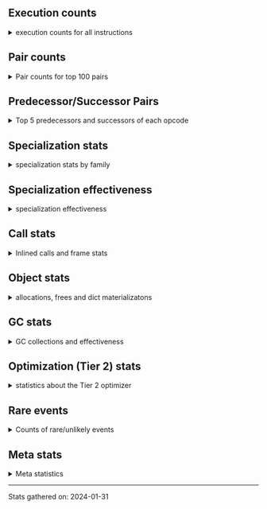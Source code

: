 ## Execution counts

<details>
<summary> execution counts for all instructions </summary>

|Name | Base Count | Head Count | Change | 
|---|---:|---:|---:|
| UNARY_INVERT | 14,778,526 | 2,725,732 | -81.6% |
| BINARY_SUBSCR_GETITEM | 189,351,983 | 60,749,142 | -67.9% |
| STORE_SLICE | 35,829,374 | 12,570,858 | -64.9% |
| BINARY_OP_INPLACE_ADD_UNICODE | 7,825,440 | 3,111,260 | -60.2% |
| EXTENDED_ARG | 291,204,734 | 128,939,656 | -55.7% |
| GET_YIELD_FROM_ITER | 36,719,656 | 20,025,120 | -45.5% |
| BINARY_OP_ADD_INT | 862,114,752 | 482,091,233 | -44.1% |
| BUILD_CONST_KEY_MAP | 13,091,014 | 7,384,879 | -43.6% |
| JUMP_BACKWARD_NO_INTERRUPT | 554,398,636 | 317,473,677 | -42.7% |
| CALL_BUILTIN_FAST | 926,729,161 | 569,079,192 | -38.6% |
| STORE_SUBSCR_DICT | 265,199,318 | 164,020,677 | -38.2% |
| STORE_FAST_STORE_FAST | 1,733,032,064 | 1,079,790,235 | -37.7% |
| SEND_GEN | 702,498,468 | 449,055,309 | -36.1% |
| BUILD_LIST | 321,843,259 | 211,762,664 | -34.2% |
| SWAP | 585,935,152 | 392,735,090 | -33.0% |
| UNPACK_SEQUENCE_TUPLE | 445,753,388 | 302,984,803 | -32.0% |
| BINARY_OP_SUBTRACT_FLOAT | 108,323,901 | 73,823,579 | -31.8% |
| BINARY_OP_SUBTRACT_INT | 398,697,547 | 275,820,665 | -30.8% |
| COPY | 679,647,461 | 470,442,995 | -30.8% |
| TO_BOOL_INT | 185,763,704 | 129,166,305 | -30.5% |
| STORE_SUBSCR_LIST_INT | 126,452,534 | 87,990,133 | -30.4% |
| BINARY_SUBSCR_LIST_INT | 575,404,155 | 402,023,479 | -30.1% |
| STORE_SUBSCR | 176,854,790 | 125,732,820 | -28.9% |
| LOAD_ATTR_PROPERTY | 82,406,068 | 58,868,291 | -28.6% |
| TO_BOOL | 338,217,963 | 242,422,541 | -28.3% |
| IS_OP | 695,862,714 | 507,704,721 | -27.0% |
| JUMP_BACKWARD | 130,813,743 | 95,866,664 | -26.7% |
| LOAD_GLOBAL_BUILTIN | 4,317,175,160 | 3,185,569,983 | -26.2% |
| BUILD_SLICE | 96,292,390 | 71,661,713 | -25.6% |
| POP_JUMP_IF_FALSE | 7,062,672,339 | 5,310,645,381 | -24.8% |
| BINARY_SUBSCR | 507,799,302 | 381,929,576 | -24.8% |
| TO_BOOL_LIST | 157,200,810 | 118,971,241 | -24.3% |
| BINARY_OP_ADD_UNICODE | 91,376,301 | 69,339,420 | -24.1% |
| COMPARE_OP_INT | 1,442,552,399 | 1,101,241,339 | -23.7% |
| CONTAINS_OP | 1,011,590,890 | 774,573,397 | -23.4% |
| FOR_ITER_GEN | 217,205,794 | 166,346,569 | -23.4% |
| LOAD_NAME | 13,239,160 | 10,257,160 | -22.5% |
| BINARY_SUBSCR_STR_INT | 473,401,322 | 367,918,339 | -22.3% |
| BINARY_OP_ADD_FLOAT | 141,050,785 | 110,322,387 | -21.8% |
| YIELD_VALUE | 1,300,280,293 | 1,018,910,907 | -21.6% |
| LOAD_CONST | 7,108,792,341 | 5,639,981,153 | -20.7% |
| BINARY_SLICE | 282,783,546 | 225,022,244 | -20.4% |
| LOAD_ATTR | 1,328,257,158 | 1,061,918,863 | -20.1% |
| TO_BOOL_NONE | 617,945,283 | 494,890,731 | -19.9% |
| BINARY_OP_MULTIPLY_FLOAT | 267,954,890 | 214,597,153 | -19.9% |
| UNPACK_EX | 755,420 | 609,740 | -19.3% |
| TO_BOOL_BOOL | 3,737,133,734 | 3,053,835,899 | -18.3% |
| CALL_LEN | 364,048,684 | 298,247,666 | -18.1% |
| BINARY_OP | 638,233,892 | 528,386,602 | -17.2% |
| UNARY_NOT | 59,188,917 | 49,421,804 | -16.5% |
| SET_FUNCTION_ATTRIBUTE | 90,249,801 | 75,407,048 | -16.4% |
| STORE_FAST | 7,629,710,769 | 6,379,895,170 | -16.4% |
| POP_JUMP_IF_TRUE | 1,719,313,114 | 1,438,977,270 | -16.3% |
| MAKE_FUNCTION | 99,664,651 | 83,934,509 | -15.8% |
| GET_ITER | 698,878,883 | 589,342,078 | -15.7% |
| COPY_FREE_VARS | 337,779,150 | 286,067,725 | -15.3% |
| CALL_ISINSTANCE | 896,512,938 | 764,942,432 | -14.7% |
| LOAD_FAST | 27,384,342,282 | 23,399,966,243 | -14.5% |
| JUMP_FORWARD | 527,839,304 | 451,104,476 | -14.5% |
| BUILD_TUPLE | 816,626,399 | 700,605,116 | -14.2% |
| LOAD_FAST_LOAD_FAST | 6,178,753,294 | 5,307,241,516 | -14.1% |
| CALL_BUILTIN_O | 870,680,354 | 750,733,198 | -13.8% |
| MAP_ADD | 35,884,448 | 31,291,800 | -12.8% |
| CALL_BUILTIN_CLASS | 152,634,576 | 134,768,669 | -11.7% |
| LOAD_ATTR_INSTANCE_VALUE | 4,452,816,047 | 3,949,440,930 | -11.3% |
| CALL_METHOD_DESCRIPTOR_NOARGS | 277,896,834 | 246,579,936 | -11.3% |
| LOAD_ATTR_NONDESCRIPTOR_WITH_VALUES | 147,640,599 | 131,680,392 | -10.8% |
| STORE_ATTR_INSTANCE_VALUE | 1,068,057,220 | 953,385,037 | -10.7% |
| LOAD_ATTR_NONDESCRIPTOR_NO_DICT | 81,840,748 | 73,117,273 | -10.7% |
| CALL_STR_1 | 33,731,639 | 30,201,243 | -10.5% |
| CALL_BOUND_METHOD_EXACT_ARGS | 188,260,538 | 168,709,020 | -10.4% |
| BINARY_SUBSCR_TUPLE_INT | 215,566,263 | 194,073,407 | -10.0% |
| POP_JUMP_IF_NONE | 428,376,031 | 389,002,181 | -9.2% |
| FOR_ITER | 121,715,275 | 110,570,355 | -9.2% |
| LOAD_GLOBAL_MODULE | 3,380,911,100 | 3,086,853,840 | -8.7% |
| TO_BOOL_ALWAYS_TRUE | 235,247,784 | 215,361,579 | -8.5% |
| TO_BOOL_STR | 73,106,345 | 66,974,837 | -8.4% |
| PUSH_NULL | 1,233,243,203 | 1,131,607,202 | -8.2% |
| RESUME_CHECK | 6,644,273,223 | 6,123,706,526 | -7.8% |
| CALL_PY_EXACT_ARGS | 2,967,054,677 | 2,735,797,410 | -7.8% |
| LOAD_FAST_CHECK | 11,267,138 | 10,390,573 | -7.8% |
| LOAD_ATTR_METHOD_WITH_VALUES | 2,000,150,809 | 1,851,169,961 | -7.4% |
| COMPARE_OP | 137,122,185 | 127,137,438 | -7.3% |
| BUILD_MAP | 114,856,869 | 106,535,158 | -7.2% |
| POP_TOP | 3,317,930,026 | 3,090,643,059 | -6.9% |
| COMPARE_OP_STR | 320,809,646 | 299,806,448 | -6.5% |
| INTERPRETER_EXIT | 1,979,896,933 | 2,107,509,859 | 6.4% |
| STORE_ATTR_WITH_HINT | 64,557,515 | 60,421,275 | -6.4% |
| LOAD_FAST_AND_CLEAR | 64,934,812 | 60,955,096 | -6.1% |
| BINARY_SUBSCR_DICT | 616,651,512 | 581,437,664 | -5.7% |
| LOAD_ATTR_METHOD_NO_DICT | 1,428,615,057 | 1,347,726,597 | -5.7% |
| FORMAT_SIMPLE | 102,158,612 | 96,391,704 | -5.6% |
| UNARY_NEGATIVE | 156,547,211 | 148,219,970 | -5.3% |
| CALL_TUPLE_1 | 25,013,210 | 23,692,694 | -5.3% |
| END_SEND | 314,305,674 | 297,787,456 | -5.3% |
| CALL_METHOD_DESCRIPTOR_FAST | 392,554,850 | 373,662,097 | -4.8% |
| RETURN_GENERATOR | 393,846,551 | 376,136,412 | -4.5% |
| STORE_ATTR | 67,251,396 | 64,280,926 | -4.4% |
| LOAD_SUPER_ATTR_METHOD | 120,797,953 | 115,477,430 | -4.4% |
| UNPACK_SEQUENCE_TWO_TUPLE | 346,476,991 | 331,226,350 | -4.4% |
| BUILD_STRING | 51,566,884 | 49,366,369 | -4.3% |
| POP_JUMP_IF_NOT_NONE | 624,775,248 | 600,087,376 | -4.0% |
| CALL_METHOD_DESCRIPTOR_FAST_WITH_KEYWORDS | 23,227,452 | 22,326,058 | -3.9% |
| RETURN_VALUE | 3,902,136,254 | 3,756,046,498 | -3.7% |
| ENTER_EXECUTOR | 2,408,281,566 | 2,333,118,359 | -3.1% |
| SET_ADD | 906,725 | 881,409 | -2.8% |
| NOP | 936,286,363 | 910,851,053 | -2.7% |
| LOAD_ATTR_MODULE | 495,616,099 | 482,486,885 | -2.6% |
| FOR_ITER_RANGE | 87,077,875 | 84,773,879 | -2.6% |
| LOAD_ATTR_SLOT | 1,645,268,046 | 1,604,815,604 | -2.5% |
| RETURN_CONST | 1,915,804,013 | 1,868,989,317 | -2.4% |
| UNPACK_SEQUENCE | 310,161 | 302,809 | -2.4% |
| DICT_UPDATE | 66,594 | 65,118 | -2.2% |
| MAKE_CELL | 104,192,858 | 101,890,422 | -2.2% |
| LIST_APPEND | 61,141,737 | 59,871,825 | -2.1% |
| LOAD_ATTR_WITH_HINT | 399,758,584 | 391,508,920 | -2.1% |
| FOR_ITER_LIST | 635,424,836 | 622,881,973 | -2.0% |
| LOAD_DEREF | 715,693,591 | 703,531,418 | -1.7% |
| BUILD_SET | 1,662,705 | 1,635,176 | -1.7% |
| CALL_PY_WITH_DEFAULTS | 217,897,600 | 214,307,957 | -1.6% |
| DICT_MERGE | 36,147,026 | 35,567,629 | -1.6% |
| LOAD_ATTR_CLASS | 99,178,559 | 97,693,809 | -1.5% |
| LIST_EXTEND | 37,868,661 | 37,333,455 | -1.4% |
| CALL_TYPE_1 | 310,754,225 | 307,125,597 | -1.2% |
| BINARY_OP_MULTIPLY_INT | 175,051,465 | 173,090,175 | -1.1% |
| COMPARE_OP_FLOAT | 181,244,220 | 179,316,057 | -1.1% |
| CALL_METHOD_DESCRIPTOR_O | 396,628,302 | 392,854,749 | -1.0% |
| CALL_BUILTIN_FAST_WITH_KEYWORDS | 106,352,213 | 105,442,788 | -0.9% |
| END_FOR | 76,080,241 | 75,460,671 | -0.8% |
| DELETE_SUBSCR | 174,120,788 | 172,813,109 | -0.8% |
| CALL_KW | 243,701,183 | 242,214,868 | -0.6% |
| CALL | 1,106,654,020 | 1,099,936,417 | -0.6% |
| CALL_LIST_APPEND | 325,403,916 | 323,458,419 | -0.6% |
| CONVERT_VALUE | 90,755,526 | 90,260,574 | -0.5% |
| STORE_FAST_LOAD_FAST | 33,513,597 | 33,339,244 | -0.5% |
| UNPACK_SEQUENCE_LIST | 140,831,674 | 140,250,987 | -0.4% |
| CLEANUP_THROW | 1,514 | 1,520 | 0.4% |
| FOR_ITER_TUPLE | 328,425,786 | 327,378,268 | -0.3% |
| EXIT_INIT_CHECK | 88,961,814 | 88,696,921 | -0.3% |
| CALL_ALLOC_AND_ENTER_INIT | 91,244,774 | 90,979,881 | -0.3% |
| STORE_ATTR_SLOT | 1,416,916,621 | 1,413,343,285 | -0.3% |
| CHECK_EXC_MATCH | 20,943,869 | 20,904,565 | -0.2% |
| POP_EXCEPT | 21,567,267 | 21,527,816 | -0.2% |
| PUSH_EXC_INFO | 21,567,415 | 21,527,966 | -0.2% |
| BEFORE_WITH | 8,968,038 | 8,952,975 | -0.2% |
| DELETE_FAST | 2,079,018 | 2,076,149 | -0.1% |
| CALL_FUNCTION_EX | 186,778,411 | 186,586,069 | -0.1% |
| SET_UPDATE | 88,520 | 88,440 | -0.1% |
| CALL_INTRINSIC_1 | 162,327,939 | 162,266,009 | -0.0% |
| STORE_DEREF | 91,067,003 | 91,033,146 | -0.0% |
| RESUME | 271,491 | 271,542 | 0.0% |
| LOAD_ATTR_METHOD_LAZY_DICT | 59,272,216 | 59,266,584 | -0.0% |
| IMPORT_NAME | 9,413,525 | 9,412,768 | -0.0% |
| LOAD_SUPER_ATTR | 18,344 | 18,345 | 0.0% |
| IMPORT_FROM | 10,431,907 | 10,432,427 | 0.0% |
| RAISE_VARARGS | 3,815,617 | 3,815,458 | -0.0% |
| WITH_EXCEPT_START | 184,305 | 184,300 | -0.0% |
| GET_AWAITABLE | 152,104,592 | 152,101,256 | -0.0% |
| DELETE_ATTR | 5,736,129 | 5,736,017 | -0.0% |
| LOAD_SUPER_ATTR_ATTR | 3,710,538 | 3,710,470 | -0.0% |
| LOAD_GLOBAL | 10,840,922 | 10,841,022 | 0.0% |
| SEND | 165,327,924 | 165,326,758 | -0.0% |
| RERAISE | 2,614,506 | 2,614,500 | -0.0% |
| INSTRUMENTED_POP_JUMP_IF_FALSE | 19,465,840 | 19,465,840 | 0.0% |
| INSTRUMENTED_RESUME | 19,443,620 | 19,443,620 | 0.0% |
| INSTRUMENTED_RETURN_VALUE | 19,434,720 | 19,434,720 | 0.0% |
| GET_ANEXT | 8,000,960 | 8,000,960 | 0.0% |
| END_ASYNC_FOR | 8,000,000 | 8,000,000 | 0.0% |
| GET_AITER | 8,000,000 | 8,000,000 | 0.0% |
| STORE_GLOBAL | 6,941,880 | 6,941,880 | 0.0% |
| BEFORE_ASYNC_WITH | 3,005,920 | 3,005,920 | 0.0% |
| STORE_NAME | 401,200 | 401,200 | 0.0% |
| LOAD_BUILD_CLASS | 20,080 | 20,080 | 0.0% |
| INSTRUMENTED_POP_JUMP_IF_TRUE | 13,440 | 13,440 | 0.0% |
| INSTRUMENTED_FOR_ITER | 11,280 | 11,280 | 0.0% |
| INSTRUMENTED_JUMP_BACKWARD | 10,000 | 10,000 | 0.0% |
| INSTRUMENTED_RETURN_CONST | 7,200 | 7,200 | 0.0% |
| LOAD_LOCALS | 3,860 | 3,860 | 0.0% |
| LOAD_FROM_DICT_OR_DEREF | 3,840 | 3,840 | 0.0% |
| DELETE_DEREF | 1,600 | 1,600 | 0.0% |
| DELETE_NAME | 900 | 900 | 0.0% |
| FORMAT_WITH_SPEC | 840 | 840 | 0.0% |
| INSTRUMENTED_POP_JUMP_IF_NONE | 720 | 720 | 0.0% |
| SETUP_ANNOTATIONS | 540 | 540 | 0.0% |
| INSTRUMENTED_JUMP_FORWARD | 400 | 400 | 0.0% |
| INSTRUMENTED_POP_JUMP_IF_NOT_NONE | 400 | 400 | 0.0% |
| CALL_INTRINSIC_2 | 80 | 80 | 0.0% |


</details>

## Pair counts

<details>
<summary> Pair counts for top 100 pairs </summary>

Not included in comparative output.


</details>

## Predecessor/Successor Pairs

<details>
<summary> Top 5 predecessors and successors of each opcode </summary>

Not included in comparative output.


</details>

## Specialization stats

<details>
<summary> specialization stats by family </summary>

### BINARY_OP

<details>
<summary> specialization stats for BINARY_OP family </summary>

|Kind | Base Count | Base Ratio | Head Count | Head Ratio | Change | 
|---|---:|---:|---:|---:|---:|
|          hit | 2,003,093,238 | 74.4% | 1,352,902,733 | 70.1% | -32.5% |
|     deferred | 685,059,137 | 25.5% | 575,234,988 | 29.8% | -16.0% |
|         miss | 49,301,843 | 1.8% | 49,293,139 | 2.6% | -0.0% |

| | Base Count | Base Ratio | Head Count | Head Ratio | Change | 
|---|---:|---:|---:|---:|---:|
| Failure | 1,497,813 | 60.5% | 1,466,109 | 60.0% | -2.1% |
| Success | 978,785 | 39.5% | 978,644 | 40.0% | -0.0% |

|Failure kind | Base Count | Base Ratio | Head Count | Head Ratio | Change | 
|---|---:|---:|---:|---:|---:|
| lshift | 17,706 | 1.2% | 5,586 | 0.4% | -68.5% |
| rshift | 13,472 | 0.9% | 8,673 | 0.6% | -35.6% |
| and int | 46,755 | 3.1% | 36,529 | 2.5% | -21.9% |
| or | 17,558 | 1.2% | 16,646 | 1.1% | -5.2% |
| xor | 8,342 | 0.6% | 8,084 | 0.6% | -3.1% |
| add other | 58,020 | 3.9% | 57,349 | 3.9% | -1.2% |
| add different types | 183,119 | 12.2% | 181,240 | 12.4% | -1.0% |
| multiply other | 4,120 | 0.3% | 4,080 | 0.3% | -1.0% |
| floor divide | 32,188 | 2.1% | 31,896 | 2.2% | -0.9% |
| remainder | 50,816 | 3.4% | 50,650 | 3.5% | -0.3% |
| power | 4,794 | 0.3% | 4,808 | 0.3% | 0.3% |
| subtract other | 12,660 | 0.8% | 12,640 | 0.9% | -0.2% |
| multiply different types | 243,905 | 16.3% | 243,574 | 16.6% | -0.1% |
| true divide different types | 9,871 | 0.7% | 9,864 | 0.7% | -0.1% |
| and other | 1,716 | 0.1% | 1,717 | 0.1% | 0.1% |
| true divide float | 5,122 | 0.3% | 5,124 | 0.3% | 0.0% |
| true divide other | 3,321 | 0.2% | 3,320 | 0.2% | -0.0% |
| subtract different types | 783,788 | 52.3% | 783,789 | 53.5% | 0.0% |
| and different types | 540 | 0.0% | 540 | 0.0% | 0.0% |


</details>

### BINARY_SLICE

<details>
<summary> specialization stats for BINARY_SLICE family </summary>


</details>

### BINARY_SUBSCR

<details>
<summary> specialization stats for BINARY_SUBSCR family </summary>

|Kind | Base Count | Base Ratio | Head Count | Head Ratio | Change | 
|---|---:|---:|---:|---:|---:|
|     deferred | 512,172,231 | 19.9% | 386,330,984 | 19.4% | -24.6% |
|          hit | 2,065,614,541 | 80.1% | 1,601,446,119 | 80.6% | -22.5% |
|         miss | 4,760,694 | 0.2% | 4,755,912 | 0.2% | -0.1% |

| | Base Count | Base Ratio | Head Count | Head Ratio | Change | 
|---|---:|---:|---:|---:|---:|
| Failure | 198,633 | 51.2% | 165,443 | 46.7% | -16.7% |
| Success | 189,132 | 48.8% | 189,061 | 53.3% | -0.0% |

|Failure kind | Base Count | Base Ratio | Head Count | Head Ratio | Change | 
|---|---:|---:|---:|---:|---:|
| list slice | 6,380 | 3.2% | 660 | 0.4% | -89.7% |
| array int | 36,680 | 18.5% | 16,820 | 10.2% | -54.1% |
| buffer slice | 960 | 0.5% | 880 | 0.5% | -8.3% |
| other | 56,755 | 28.6% | 52,477 | 31.7% | -7.5% |
| buffer int | 16,800 | 8.5% | 15,658 | 9.5% | -6.8% |
| out of range | 72,516 | 36.5% | 70,404 | 42.6% | -2.9% |
| tuple slice | 82 | 0.0% | 84 | 0.1% | 2.4% |
| sequence int | 4,280 | 2.2% | 4,280 | 2.6% | 0.0% |
| code complex parameters | 4,080 | 2.1% | 4,080 | 2.5% | 0.0% |
| string slice | 100 | 0.1% | 100 | 0.1% | 0.0% |


</details>

### CALL

<details>
<summary> specialization stats for CALL family </summary>

|Kind | Base Count | Base Ratio | Head Count | Head Ratio | Change | 
|---|---:|---:|---:|---:|---:|
|          hit | 8,535,486,782 | 86.6% | 7,510,376,778 | 85.2% | -12.0% |
|         miss | 213,498,564 | 2.2% | 205,769,178 | 2.3% | -3.6% |
|     deferred | 1,314,773,702 | 13.3% | 1,300,476,145 | 14.8% | -1.1% |
|        deopt | 22,840 | 0.0% | 22,840 | 0.0% | 0.0% |

| | Base Count | Base Ratio | Head Count | Head Ratio | Change | 
|---|---:|---:|---:|---:|---:|
| Success | 4,538,726 | 84.4% | 4,392,708 | 84.0% | -3.2% |
| Failure | 840,156 | 15.6% | 836,742 | 16.0% | -0.4% |

|Failure kind | Base Count | Base Ratio | Head Count | Head Ratio | Change | 
|---|---:|---:|---:|---:|---:|
| cmethod | 11,040 | 1.3% | 10,560 | 1.3% | -4.3% |
| str | 1,700 | 0.2% | 1,680 | 0.2% | -1.2% |
| class mutable | 50,620 | 6.0% | 50,170 | 6.0% | -0.9% |
| operator wrapper | 5,207 | 0.6% | 5,169 | 0.6% | -0.7% |
| class no vectorcall | 64,390 | 7.7% | 63,956 | 7.6% | -0.7% |
| cfunc noargs | 67,167 | 8.0% | 66,810 | 8.0% | -0.5% |
| other | 32,969 | 3.9% | 32,799 | 3.9% | -0.5% |
| code complex parameters | 154,167 | 18.3% | 153,450 | 18.3% | -0.5% |
| meth descr varargs keywords | 17,982 | 2.1% | 17,912 | 2.1% | -0.4% |
| meth descr varargs | 62,300 | 7.4% | 62,080 | 7.4% | -0.4% |
| method wrapper | 4,489 | 0.5% | 4,503 | 0.5% | 0.3% |
| cfunc varargs keywords | 27,910 | 3.3% | 27,833 | 3.3% | -0.3% |
| init not python | 17,060 | 2.0% | 17,020 | 2.0% | -0.2% |
| wrong number arguments | 9,520 | 1.1% | 9,500 | 1.1% | -0.2% |
| init not simple | 11,660 | 1.4% | 11,640 | 1.4% | -0.2% |
| meth descr method fastcall keywords | 178,606 | 21.3% | 178,355 | 21.3% | -0.1% |
| no dict | 100,560 | 12.0% | 100,500 | 12.0% | -0.1% |
| bound method | 11,799 | 1.4% | 11,795 | 1.4% | -0.0% |
| cfunc varargs | 11,010 | 1.3% | 11,010 | 1.3% | 0.0% |
| out of versions | 100 | 0.0% | 100 | 0.0% | 0.0% |


</details>

### COMPARE_OP

<details>
<summary> specialization stats for COMPARE_OP family </summary>

|Kind | Base Count | Base Ratio | Head Count | Head Ratio | Change | 
|---|---:|---:|---:|---:|---:|
|          hit | 1,942,729,818 | 93.3% | 1,578,521,993 | 92.4% | -18.7% |
|     deferred | 138,682,671 | 6.7% | 128,668,654 | 7.5% | -7.2% |
|         miss | 1,876,447 | 0.1% | 1,841,851 | 0.1% | -1.8% |

| | Base Count | Base Ratio | Head Count | Head Ratio | Change | 
|---|---:|---:|---:|---:|---:|
| Failure | 217,301 | 68.8% | 212,621 | 68.4% | -2.2% |
| Success | 98,660 | 31.2% | 98,014 | 31.6% | -0.7% |

|Failure kind | Base Count | Base Ratio | Head Count | Head Ratio | Change | 
|---|---:|---:|---:|---:|---:|
| bool | 4,933 | 2.3% | 3,305 | 1.6% | -33.0% |
| bytes | 3,320 | 1.5% | 3,040 | 1.4% | -8.4% |
| baseobject | 27,388 | 12.6% | 26,531 | 12.5% | -3.1% |
| long float | 1,629 | 0.7% | 1,584 | 0.7% | -2.8% |
| other | 24,236 | 11.2% | 23,723 | 11.2% | -2.1% |
| different types | 50,091 | 23.1% | 49,303 | 23.2% | -1.6% |
| tuple | 14,414 | 6.6% | 14,188 | 6.7% | -1.6% |
| set | 1,820 | 0.8% | 1,800 | 0.8% | -1.1% |
| big int | 60,151 | 27.7% | 59,864 | 28.2% | -0.5% |
| string | 10,560 | 4.9% | 10,540 | 5.0% | -0.2% |
| float long | 15,659 | 7.2% | 15,643 | 7.4% | -0.1% |
| list | 3,100 | 1.4% | 3,100 | 1.5% | 0.0% |


</details>

### FOR_ITER

<details>
<summary> specialization stats for FOR_ITER family </summary>

|Kind | Base Count | Base Ratio | Head Count | Head Ratio | Change | 
|---|---:|---:|---:|---:|---:|
|          hit | 1,130,170,224 | 81.3% | 1,063,397,722 | 81.1% | -5.9% |
|     deferred | 256,870,791 | 18.5% | 245,746,888 | 18.7% | -4.3% |
|         miss | 137,964,067 | 9.9% | 137,982,967 | 10.5% | 0.0% |

| | Base Count | Base Ratio | Head Count | Head Ratio | Change | 
|---|---:|---:|---:|---:|---:|
| Failure | 154,310 | 5.5% | 151,832 | 5.4% | -1.6% |
| Success | 2,654,241 | 94.5% | 2,654,602 | 94.6% | 0.0% |

|Failure kind | Base Count | Base Ratio | Head Count | Head Ratio | Change | 
|---|---:|---:|---:|---:|---:|
| set | 23,821 | 15.4% | 22,408 | 14.8% | -5.9% |
| other | 7,020 | 4.5% | 6,760 | 4.5% | -3.7% |
| enumerate | 15,145 | 9.8% | 14,608 | 9.6% | -3.5% |
| dict values | 5,640 | 3.7% | 5,540 | 3.6% | -1.8% |
| reversed list | 6,060 | 3.9% | 5,960 | 3.9% | -1.7% |
| dict keys | 7,060 | 4.6% | 6,960 | 4.6% | -1.4% |
| ascii string | 2,280 | 1.5% | 2,260 | 1.5% | -0.9% |
| itertools | 4,620 | 3.0% | 4,580 | 3.0% | -0.9% |
| bytes | 516 | 0.3% | 519 | 0.3% | 0.6% |
| dict items | 57,008 | 36.9% | 57,097 | 37.6% | 0.2% |
| zip | 13,100 | 8.5% | 13,100 | 8.6% | 0.0% |
| seq iter | 10,460 | 6.8% | 10,460 | 6.9% | 0.0% |
| map | 1,280 | 0.8% | 1,280 | 0.8% | 0.0% |
| callable | 280 | 0.2% | 280 | 0.2% | 0.0% |
| string | 20 | 0.0% | 20 | 0.0% | 0.0% |


</details>

### LOAD_ATTR

<details>
<summary> specialization stats for LOAD_ATTR family </summary>

|Kind | Base Count | Base Ratio | Head Count | Head Ratio | Change | 
|---|---:|---:|---:|---:|---:|
|     deferred | 2,011,217,556 | 16.5% | 1,663,035,180 | 15.0% | -17.3% |
|        deopt | 1,816,660 | 0.0% | 1,595,539 | 0.0% | -12.2% |
|         miss | 697,905,603 | 5.7% | 614,412,251 | 5.5% | -12.0% |
|          hit | 10,194,657,229 | 83.4% | 9,433,362,995 | 84.9% | -7.5% |

| | Base Count | Base Ratio | Head Count | Head Ratio | Change | 
|---|---:|---:|---:|---:|---:|
| Success | 13,884,462 | 92.9% | 12,309,625 | 92.6% | -11.3% |
| Failure | 1,060,743 | 7.1% | 986,309 | 7.4% | -7.0% |

|Failure kind | Base Count | Base Ratio | Head Count | Head Ratio | Change | 
|---|---:|---:|---:|---:|---:|
| class method obj | 22,300 | 2.1% | 17,500 | 1.8% | -21.5% |
| method | 138,374 | 13.0% | 112,058 | 11.4% | -19.0% |
| metaclass attribute | 225,329 | 21.2% | 198,236 | 20.1% | -12.0% |
| builtin class method | 2,960 | 0.3% | 2,840 | 0.3% | -4.1% |
| mutable class | 67,743 | 6.4% | 65,212 | 6.6% | -3.7% |
| not managed dict | 125,900 | 11.9% | 121,559 | 12.3% | -3.4% |
| class attr simple | 6,110 | 0.6% | 5,923 | 0.6% | -3.1% |
| overridden | 18,029 | 1.7% | 17,495 | 1.8% | -3.0% |
| has managed dict | 306,303 | 28.9% | 299,336 | 30.3% | -2.3% |
| non object slot | 3,500 | 0.3% | 3,421 | 0.3% | -2.3% |
| shadowed | 97,448 | 9.2% | 96,075 | 9.7% | -1.4% |
| module attr not found | 10,680 | 1.0% | 10,600 | 1.1% | -0.7% |
| non overriding descriptor | 10,967 | 1.0% | 10,954 | 1.1% | -0.1% |
| class attr descriptor | 17,760 | 1.7% | 17,760 | 1.8% | 0.0% |
| not in keys | 7,260 | 0.7% | 7,260 | 0.7% | 0.0% |
| property | 60 | 0.0% | 60 | 0.0% | 0.0% |
| out of versions | 20 | 0.0% | 20 | 0.0% | 0.0% |


</details>

### LOAD_GLOBAL

<details>
<summary> specialization stats for LOAD_GLOBAL family </summary>

|Kind | Base Count | Base Ratio | Head Count | Head Ratio | Change | 
|---|---:|---:|---:|---:|---:|
|          hit | 7,697,755,895 | 99.9% | 6,272,094,109 | 99.8% | -18.5% |
|         miss | 330,365 | 0.0% | 329,714 | 0.0% | -0.2% |
|     deferred | 10,625,926 | 0.1% | 10,625,347 | 0.2% | -0.0% |
|        deopt | 9,340 | 0.0% | 9,340 | 0.0% | 0.0% |

| | Base Count | Base Ratio | Head Count | Head Ratio | Change | 
|---|---:|---:|---:|---:|---:|
| Success | 545,361 | 100.0% | 545,389 | 100.0% | 0.0% |
| Failure | 0 | 0.0% | 0 | 0.0% |  |


</details>

### LOAD_SUPER_ATTR

<details>
<summary> specialization stats for LOAD_SUPER_ATTR family </summary>

|Kind | Base Count | Base Ratio | Head Count | Head Ratio | Change | 
|---|---:|---:|---:|---:|---:|
|          hit | 124,508,491 | 100.0% | 119,187,900 | 100.0% | -4.3% |
|     deferred | 9,244 | 0.0% | 9,245 | 0.0% | 0.0% |

| | Base Count | Base Ratio | Head Count | Head Ratio | Change | 
|---|---:|---:|---:|---:|---:|
| Success | 9,100 | 100.0% | 9,100 | 100.0% | 0.0% |
| Failure | 0 | 0.0% | 0 | 0.0% |  |


</details>

### POP_JUMP_IF_FALSE

<details>
<summary> specialization stats for POP_JUMP_IF_FALSE family </summary>


</details>

### POP_JUMP_IF_NONE

<details>
<summary> specialization stats for POP_JUMP_IF_NONE family </summary>


</details>

### POP_JUMP_IF_NOT_NONE

<details>
<summary> specialization stats for POP_JUMP_IF_NOT_NONE family </summary>


</details>

### POP_JUMP_IF_TRUE

<details>
<summary> specialization stats for POP_JUMP_IF_TRUE family </summary>


</details>

### SEND

<details>
<summary> specialization stats for SEND family </summary>

|Kind | Base Count | Base Ratio | Head Count | Head Ratio | Change | 
|---|---:|---:|---:|---:|---:|
|          hit | 702,467,568 | 80.9% | 449,024,409 | 73.1% | -36.1% |
|     deferred | 165,300,025 | 19.0% | 165,298,859 | 26.9% | -0.0% |
|         miss | 30,900 | 0.0% | 30,900 | 0.0% | 0.0% |

| | Base Count | Base Ratio | Head Count | Head Ratio | Change | 
|---|---:|---:|---:|---:|---:|
| Success | 6,211 | 10.6% | 6,210 | 10.6% | -0.0% |
| Failure | 52,588 | 89.4% | 52,589 | 89.4% | 0.0% |

|Failure kind | Base Count | Base Ratio | Head Count | Head Ratio | Change | 
|---|---:|---:|---:|---:|---:|
| other | 15,908 | 30.3% | 15,909 | 30.3% | 0.0% |
| async generator send | 33,180 | 63.1% | 33,180 | 63.1% | 0.0% |
| list | 3,260 | 6.2% | 3,260 | 6.2% | 0.0% |
| dict keys | 240 | 0.5% | 240 | 0.5% | 0.0% |


</details>

### STORE_ATTR

<details>
<summary> specialization stats for STORE_ATTR family </summary>

|Kind | Base Count | Base Ratio | Head Count | Head Ratio | Change | 
|---|---:|---:|---:|---:|---:|
|         miss | 192,583,558 | 7.4% | 182,804,051 | 7.3% | -5.1% |
|     deferred | 255,972,613 | 9.8% | 243,408,193 | 9.8% | -4.9% |
|          hit | 2,356,947,798 | 90.1% | 2,244,345,546 | 90.1% | -4.8% |

| | Base Count | Base Ratio | Head Count | Head Ratio | Change | 
|---|---:|---:|---:|---:|---:|
| Success | 3,766,257 | 97.5% | 3,581,776 | 97.4% | -4.9% |
| Failure | 96,084 | 2.5% | 95,008 | 2.6% | -1.1% |

|Failure kind | Base Count | Base Ratio | Head Count | Head Ratio | Change | 
|---|---:|---:|---:|---:|---:|
| property | 4,160 | 4.3% | 3,760 | 4.0% | -9.6% |
| method | 1,540 | 1.6% | 1,500 | 1.6% | -2.6% |
| overriding descriptor | 10,640 | 11.1% | 10,480 | 11.0% | -1.5% |
| no dict | 3,120 | 3.2% | 3,080 | 3.2% | -1.3% |
| class attr simple | 45,860 | 47.7% | 45,420 | 47.8% | -1.0% |
| not managed dict | 2,644 | 2.8% | 2,648 | 2.8% | 0.2% |
| not in dict | 15,520 | 16.2% | 15,520 | 16.3% | 0.0% |
| not in keys | 7,400 | 7.7% | 7,400 | 7.8% | 0.0% |
| overridden | 5,180 | 5.4% | 5,180 | 5.5% | 0.0% |
| mutable class | 20 | 0.0% | 20 | 0.0% | 0.0% |


</details>

### STORE_SLICE

<details>
<summary> specialization stats for STORE_SLICE family </summary>


</details>

### STORE_SUBSCR

<details>
<summary> specialization stats for STORE_SUBSCR family </summary>

|Kind | Base Count | Base Ratio | Head Count | Head Ratio | Change | 
|---|---:|---:|---:|---:|---:|
|          hit | 391,648,972 | 68.9% | 252,007,930 | 66.7% | -35.7% |
|     deferred | 176,749,857 | 31.1% | 125,641,490 | 33.3% | -28.9% |
|         miss | 2,880 | 0.0% | 2,880 | 0.0% | 0.0% |

| | Base Count | Base Ratio | Head Count | Head Ratio | Change | 
|---|---:|---:|---:|---:|---:|
| Failure | 91,649 | 85.0% | 78,048 | 82.8% | -14.8% |
| Success | 16,164 | 15.0% | 16,162 | 17.2% | -0.0% |

|Failure kind | Base Count | Base Ratio | Head Count | Head Ratio | Change | 
|---|---:|---:|---:|---:|---:|
| array int | 16,840 | 18.4% | 7,320 | 9.4% | -56.5% |
| bytearray int | 1,760 | 1.9% | 1,160 | 1.5% | -34.1% |
| out of range | 2,820 | 3.1% | 1,900 | 2.4% | -32.6% |
| py simple | 43,416 | 47.4% | 41,414 | 53.1% | -4.6% |
| dict subclass no override | 26,073 | 28.4% | 25,514 | 32.7% | -2.1% |
| other | 720 | 0.8% | 720 | 0.9% | 0.0% |
| list slice | 20 | 0.0% | 20 | 0.0% | 0.0% |


</details>

### TO_BOOL

<details>
<summary> specialization stats for TO_BOOL family </summary>

|Kind | Base Count | Base Ratio | Head Count | Head Ratio | Change | 
|---|---:|---:|---:|---:|---:|
|     deferred | 457,126,351 | 8.6% | 343,668,570 | 8.0% | -24.8% |
|          hit | 4,884,287,669 | 91.4% | 3,975,190,316 | 92.0% | -18.6% |
|         miss | 122,109,991 | 2.3% | 104,010,276 | 2.4% | -14.8% |

| | Base Count | Base Ratio | Head Count | Head Ratio | Change | 
|---|---:|---:|---:|---:|---:|
| Failure | 672,478 | 21.0% | 576,420 | 20.9% | -14.3% |
| Success | 2,529,125 | 79.0% | 2,187,827 | 79.1% | -13.5% |

|Failure kind | Base Count | Base Ratio | Head Count | Head Ratio | Change | 
|---|---:|---:|---:|---:|---:|
| mapping | 98,399 | 14.6% | 56,717 | 9.8% | -42.4% |
| dict | 35,242 | 5.2% | 26,263 | 4.6% | -25.5% |
| number | 182,276 | 27.1% | 154,969 | 26.9% | -15.0% |
| tuple | 112,429 | 16.7% | 96,359 | 16.7% | -14.3% |
| bytes | 19,101 | 2.8% | 17,685 | 3.1% | -7.4% |
| sequence | 16,061 | 2.4% | 15,555 | 2.7% | -3.2% |
| other | 172,041 | 25.6% | 171,956 | 29.8% | -0.0% |
| float | 2,601 | 0.4% | 2,600 | 0.5% | -0.0% |
| set | 32,668 | 4.9% | 32,656 | 5.7% | -0.0% |
| bytearray | 1,240 | 0.2% | 1,240 | 0.2% | 0.0% |
| memory view | 420 | 0.1% | 420 | 0.1% | 0.0% |


</details>

### UNPACK_SEQUENCE

<details>
<summary> specialization stats for UNPACK_SEQUENCE family </summary>

|Kind | Base Count | Base Ratio | Head Count | Head Ratio | Change | 
|---|---:|---:|---:|---:|---:|
|         miss | 2,851,460 | 0.3% | 427,240 | 0.1% | -85.0% |
|     deferred | 3,063,461 | 0.3% | 677,636 | 0.1% | -77.9% |
|          hit | 930,210,593 | 99.7% | 774,034,900 | 99.9% | -16.8% |

| | Base Count | Base Ratio | Head Count | Head Ratio | Change | 
|---|---:|---:|---:|---:|---:|
| Success | 95,724 | 97.5% | 49,996 | 95.4% | -47.8% |
| Failure | 2,436 | 2.5% | 2,417 | 4.6% | -0.8% |

|Failure kind | Base Count | Base Ratio | Head Count | Head Ratio | Change | 
|---|---:|---:|---:|---:|---:|
| other | 380 | 15.6% | 360 | 14.9% | -5.3% |
| sequence | 1,436 | 58.9% | 1,437 | 59.5% | 0.1% |
| iterator | 620 | 25.5% | 620 | 25.7% | 0.0% |


</details>


</details>

## Specialization effectiveness

<details>
<summary> specialization effectiveness </summary>

|Instructions | Base Count | Base Ratio | Head Count | Head Ratio | Change | 
|---|---:|---:|---:|---:|---:|
| Not specialized | 14,752,352,984 | 10.3% | 11,895,109,782 | 9.7% | -19.4% |
| Basic | 77,807,800,892 | 54.3% | 66,885,535,155 | 54.5% | -14.0% |
| Specialized hits | 49,420,991,985 | 34.5% | 42,585,862,845 | 34.7% | -13.8% |
| Specialized misses | 1,423,717,025 | 1.0% | 1,302,160,540 | 1.1% | -8.5% |

### Deferred by instruction

<details>
<summary> deferred by instruction </summary>

|Name | Base Count | Base Ratio | Head Count | Head Ratio | Change | 
|---|---:|---:|---:|---:|---:|
| STORE_SUBSCR | 176,749,857 | 3.0% | 125,641,490 | 2.4% | -28.9% |
| TO_BOOL | 457,126,351 | 7.6% | 343,668,570 | 6.6% | -24.8% |
| BINARY_SUBSCR | 512,172,231 | 8.6% | 386,330,984 | 7.4% | -24.6% |
| LOAD_ATTR | 2,011,217,556 | 33.6% | 1,663,035,180 | 32.1% | -17.3% |
| BINARY_OP | 685,059,137 | 11.4% | 575,234,988 | 11.1% | -16.0% |
| COMPARE_OP | 138,682,671 | 2.3% | 128,668,654 | 2.5% | -7.2% |
| STORE_ATTR | 255,972,613 | 4.3% | 243,408,193 | 4.7% | -4.9% |
| FOR_ITER | 256,870,791 | 4.3% | 245,746,888 | 4.7% | -4.3% |
| CALL | 1,314,773,702 | 22.0% | 1,300,476,145 | 25.1% | -1.1% |
| SEND | 165,300,025 | 2.8% | 165,298,859 | 3.2% | -0.0% |


</details>

### Misses by instruction

<details>
<summary> misses by instruction </summary>

|Name | Base Count | Base Ratio | Head Count | Head Ratio | Change | 
|---|---:|---:|---:|---:|---:|
| LOAD_ATTR_INSTANCE_VALUE | 255,996,013 | 18.0% | 213,190,167 | 16.4% | -16.7% |
| TO_BOOL_NONE | 59,757,638 | 4.2% | 50,868,104 | 3.9% | -14.9% |
| LOAD_ATTR_METHOD_WITH_VALUES | 195,372,024 | 13.7% | 167,048,609 | 12.8% | -14.5% |
| STORE_ATTR_INSTANCE_VALUE | 98,685,331 | 6.9% | 90,853,546 | 7.0% | -7.9% |
| CALL_PY_EXACT_ARGS | 105,589,237 | 7.4% | 98,945,968 | 7.6% | -6.3% |
| LOAD_ATTR_SLOT | 110,172,209 | 7.7% | 105,808,536 | 8.1% | -4.0% |
| STORE_ATTR_SLOT | 93,845,229 | 6.6% | 91,897,811 | 7.1% | -2.1% |
| LOAD_ATTR_NONDESCRIPTOR_WITH_VALUES | 68,351,242 | 4.8% | 67,575,283 | 5.2% | -1.1% |
| FOR_ITER_LIST | 68,992,147 | 4.8% | 69,004,029 | 5.3% | 0.0% |
| FOR_ITER_TUPLE | 68,963,120 | 4.8% | 68,971,538 | 5.3% | 0.0% |


</details>


</details>

## Call stats

<details>
<summary> Inlined calls and frame stats </summary>

| | Base Count | Base Ratio | Head Count | Head Ratio | Change | 
|---|---:|---:|---:|---:|---:|
| Calls via PyEval_EvalFrame (slot) | 336,058,699 | 4.8% | 464,099,844 | 7.3% | 38.1% |
| Calls via PyEval_EvalFrame (legacy) | 5,294,820 | 0.1% | 4,414,740 | 0.1% | -16.6% |
| Calls to Python functions inlined | 4,987,982,422 | 71.6% | 4,280,817,617 | 67.0% | -14.2% |
| Calls via PyEval_EvalFrame (function vectorcall) | 1,217,423,165 | 17.5% | 1,340,701,698 | 21.0% | 10.1% |
| Calls via PyEval_EvalFrame (vector) | 1,222,738,065 | 17.5% | 1,345,136,518 | 21.0% | 10.0% |
| Calls to PyEval_EvalDefault | 1,983,094,999 | 28.4% | 2,110,733,125 | 33.0% | 6.4% |
| Calls via PyEval_EvalFrame (total) | 1,983,094,999 | 28.4% | 2,110,733,125 | 33.0% | 6.4% |
| Frames pushed | 4,568,236,800 | 65.5% | 4,346,061,879 | 68.0% | -4.9% |
| Calls via PyEval_EvalFrame (api) | 231,388,811 | 3.3% | 226,959,839 | 3.6% | -1.9% |
| Calls via PyEval_EvalFrame (generator) | 760,356,934 | 10.9% | 765,596,607 | 12.0% | 0.7% |
| Calls via PyEval_EvalFrame (function ex) | 28,967,787 | 0.4% | 28,921,361 | 0.5% | -0.2% |
| Frame objects created | 62,531,303 | 0.9% | 62,489,995 | 1.0% | -0.1% |
| Calls via PyEval_EvalFrame (method) | 212,999,255 | 3.1% | 212,990,285 | 3.3% | -0.0% |
| Calls via PyEval_EvalFrame (build class) | 20,080 | 0.0% | 20,080 | 0.0% | 0.0% |


</details>

## Object stats

<details>
<summary> allocations, frees and dict materializatons </summary>

| | Base Count | Base Ratio | Head Count | Head Ratio | Change | 
|---|---:|---:|---:|---:|---:|
| Method cache misses | 75,004,307 |  | 64,502,643 |  | -14.0% |
| Method cache collisions | 81,702,661 |  | 70,833,637 |  | -13.3% |
| Method cache dunder misses | 6,871,342 |  | 6,503,203 |  | -5.4% |
| Method cache hits | 2,785,471,043 |  | 2,717,235,013 |  | -2.4% |
| Method cache dunder hits | 3,232,191,478 |  | 3,309,835,823 |  | 2.4% |
| Increfs | 23,806,887,122 | 22.3% | 23,541,964,614 | 22.1% | -1.1% |
| Allocations to 512 bytes | 10,601,299,023 | 63.2% | 10,487,749,184 | 63.1% | -1.1% |
| Allocations | 10,716,524,724 | 63.9% | 10,602,506,409 | 63.8% | -1.1% |
| Frees | 11,012,288,397 |  | 10,895,412,895 |  | -1.1% |
| Decrefs | 26,472,922,489 | 21.6% | 26,236,654,720 | 21.5% | -0.9% |
| Allocations from freelist | 6,060,958,596 | 36.1% | 6,016,569,078 | 36.2% | -0.7% |
| Frees to freelist | 6,068,702,555 |  | 6,024,276,805 |  | -0.7% |
| Allocations to 4 kbytes | 94,963,807 | 0.6% | 94,473,998 | 0.6% | -0.5% |
| Interpreter decrefs | 95,975,652,753 | 78.4% | 95,800,354,125 | 78.5% | -0.2% |
| New values | 73,237,076 |  | 73,156,668 |  | -0.1% |
| Allocations over 4 kbytes | 20,261,894 | 0.1% | 20,283,227 | 0.1% | 0.1% |
| Interpreter increfs | 82,886,325,324 | 77.7% | 82,880,445,568 | 77.9% | -0.0% |
| Materialize dict (on request) | 5,306,280 | 7.2% | 5,306,280 | 7.3% | 0.0% |
| Materialize dict (new key) | 189,420 | 0.3% | 189,420 | 0.3% | 0.0% |
| Materialize dict (too big) | 0 | 0.0% | 0 | 0.0% |  |
| Materialize dict (str subclass) | 0 | 0.0% | 0 | 0.0% |  |
| Dematerialize dict | 2,033,200 | 2.8% | 2,033,200 | 2.8% | 0.0% |


</details>

## GC stats

<details>
<summary> GC collections and effectiveness </summary>

|Generation | Base Collections | Base Objects collected | Base Object visits | Head Collections | Head Objects collected | Head Object visits | 
|---:|---:|---:|---:|---:|---:|---:|
| 0 | 722,188 | 45,630,015 | 5,987,295,912 | 719,050 | 45,726,969 | 5,970,458,106 |
| 1 | 64,571 | 35,511,327 | 4,887,922,586 | 64,296 | 35,538,265 | 4,877,123,416 |
| 2 | 20,814 | 53,121,147 | 18,091,945,296 | 20,792 | 52,988,262 | 18,072,602,982 |


</details>

## Optimization (Tier 2) stats

<details>
<summary> statistics about the Tier 2 optimizer </summary>

| | Base Count | Base Ratio | Head Count | Head Ratio | Change | 
|---|---:|---:|---:|---:|---:|
| Trace stack underflow | 551 | 0.4% | 33,921 | 28.2% | 6,056.3% |
| Inner loop found | 2,344 | 1.7% | 7,613 | 6.3% | 224.8% |
| Trace too short | 75,104 | 54.6% | 212,552 | 177.0% | 183.0% |
| Trace too long | 220 | 0.2% | 620 | 0.5% | 181.8% |
| Traces executed | 2,408,281,566 |  | 4,978,209,831 |  | 106.7% |
| Low confidence | 1,695 | 1.2% | 2,274 | 1.9% | 34.2% |
| Trace stack overflow | 120 | 0.1% | 160 | 0.1% | 33.3% |
| Uops executed | 122,420,116,575 | 50.83 | 157,482,506,321 | 31.63 | 28.6% |
| Traces created | 62,366 | 45.4% | 78,603 | 65.5% | 26.0% |
| Recursive call | 1,100 | 0.8% | 1,360 | 1.1% | 23.6% |
| Optimization attempts | 137,470 |  | 120,090 |  | -12.6% |

### Trace length histogram

<details>
<summary> trace length histogram </summary>

|Range | Base Count | Base Ratio | Head Count | Head Ratio | Change | 
|---|---:|---:|---:|---:|---:|
| <= 1 | 0 | 0.0% | 0 | 0.0% |  |
| <= 2 | 0 | 0.0% | 0 | 0.0% |  |
| <= 4 | 0 | 0.0% | 0 | 0.0% |  |
| <= 8 | 0 | 0.0% | 1,593 | 2.0% | 1,593 / 0 !! |
| <= 16 | 3,276 | 5.3% | 6,127 | 7.8% | 87.0% |
| <= 32 | 19,535 | 31.3% | 23,768 | 30.2% | 21.7% |
| <= 64 | 20,737 | 33.3% | 24,227 | 30.8% | 16.8% |
| <= 128 | 11,773 | 18.9% | 14,021 | 17.8% | 19.1% |
| <= 256 | 5,368 | 8.6% | 6,231 | 7.9% | 16.1% |
| <= 512 | 1,677 | 2.7% | 2,636 | 3.4% | 57.2% |


</details>

### Optimized trace length histogram

<details>
<summary> optimized trace length histogram </summary>

|Range | Base Count | Base Ratio | Head Count | Head Ratio | Change | 
|---|---:|---:|---:|---:|---:|
| <= 1 | 0 | 0.0% | 0 | 0.0% |  |
| <= 2 | 0 | 0.0% | 0 | 0.0% |  |
| <= 4 | 160 | 0.3% | 0 | 0.0% | -100.0% |
| <= 8 | 4,856 | 7.8% | 0 | 0.0% | -100.0% |
| <= 16 | 17,003 | 27.3% | 0 | 0.0% | -100.0% |
| <= 32 | 19,912 | 31.9% | 0 | 0.0% | -100.0% |
| <= 64 | 12,027 | 19.3% | 663 | 0.8% | -94.5% |
| <= 128 | 6,071 | 9.7% | 5,295 | 6.7% | -12.8% |
| <= 256 | 1,875 | 3.0% | 18,641 | 23.7% | 894.2% |
| <= 512 | 462 | 0.7% | 26,074 | 33.2% | 5,543.7% |
| <= 1,024 |  |  | 16,409 | 20.9% |  |
| <= 2,048 |  |  | 8,043 | 10.2% |  |
| <= 4,096 |  |  | 2,915 | 3.7% |  |
| <= 8,192 |  |  | 563 | 0.7% |  |


</details>

### Trace run length histogram

<details>
<summary> trace run length histogram </summary>

|Range | Base Count | Base Ratio | Head Count | Head Ratio | Change | 
|---|---:|---:|---:|---:|---:|
| <= 1 | 92,943,470 | 3.9% | 0 | 0.0% | -100.0% |
| <= 2 | 332,488,144 | 13.8% | 171,029,812 | 3.4% | -48.6% |
| <= 4 | 27,983,252 | 1.2% | 567,708,704 | 11.4% | 1,928.7% |
| <= 8 | 349,147,046 | 14.5% | 332,608,705 | 6.7% | -4.7% |
| <= 16 | 395,198,590 | 16.4% | 763,310,472 | 15.3% | 93.1% |
| <= 32 | 596,167,787 | 24.8% | 898,454,094 | 18.0% | 50.7% |
| <= 64 | 200,085,968 | 8.3% | 300,755,588 | 6.0% | 50.3% |
| <= 128 | 261,827,336 | 10.9% | 382,543,188 | 7.7% | 46.1% |
| <= 256 | 88,756,368 | 3.7% | 117,805,278 | 2.4% | 32.7% |
| <= 512 | 37,928,467 | 1.6% | 37,994,834 | 0.8% | 0.2% |
| <= 1,024 | 6,891,593 | 0.3% | 6,889,967 | 0.1% | -0.0% |
| <= 2,048 | 16,630,027 | 0.7% | 16,628,306 | 0.3% | -0.0% |
| <= 4,096 | 1,128,842 | 0.0% | 1,128,035 | 0.0% | -0.1% |
| <= 8,192 | 706,530 | 0.0% | 658,534 | 0.0% | -6.8% |
| <= 16,384 | 326,780 | 0.0% | 278,780 | 0.0% | -14.7% |
| <= 32,768 | 45,720 | 0.0% | 45,720 | 0.0% | 0.0% |
| <= 65,536 | 20,940 | 0.0% | 20,940 | 0.0% | 0.0% |
| <= 131,072 | 1,266 | 0.0% | 1,268 | 0.0% | 0.2% |
| <= 262,144 | 2,180 | 0.0% | 2,180 | 0.0% | 0.0% |
| <= 524,288 | 300 | 0.0% | 300 | 0.0% | 0.0% |
| <= 1,048,576 | 480 | 0.0% | 480 | 0.0% | 0.0% |
| <= 2,097,152 | 146 | 0.0% | 107 | 0.0% | -26.7% |
| <= 4,194,304 | 174 | 0.0% | 213 | 0.0% | 22.4% |
| <= 8,388,608 | 0 | 0.0% | 0 | 0.0% |  |
| <= 16,777,216 | 160 | 0.0% | 160 | 0.0% | 0.0% |


</details>

### Uop execution stats

<details>
<summary> uop execution stats </summary>

|Name | Base Count | Head Count | Change | 
|---|---:|---:|---:|
| CALL_TUPLE_1 | 240 | 481,200 | 200,400.0% |
| COPY_FREE_VARS | 284,776 | 44,380,642 | 15,484.4% |
| _UNPACK_SEQUENCE | 9,707 | 663,305 | 6,733.3% |
| UNARY_INVERT | 509,820 | 12,507,000 | 2,353.2% |
| DELETE_SUBSCR | 59,780 | 1,366,440 | 2,185.8% |
| STORE_SUBSCR_DICT | 5,114,555 | 103,156,046 | 1,916.9% |
| _GUARD_BOTH_UNICODE | 2,147,080 | 22,443,080 | 945.3% |
| _BINARY_OP_ADD_UNICODE | 2,147,080 | 22,443,080 | 945.3% |
| _TO_BOOL | 10,265,664 | 100,174,055 | 875.8% |
| MAKE_CELL | 384,923 | 1,861,039 | 383.5% |
| LOAD_FAST_CHECK | 65,115 | 239,323 | 267.5% |
| _STORE_ATTR | 2,703,780 | 9,090,940 | 236.2% |
| _STORE_ATTR_INSTANCE_VALUE | 34,575,964 | 105,315,580 | 204.6% |
| _GUARD_DORV_VALUES | 34,923,744 | 105,663,360 | 202.6% |
| UNARY_NEGATIVE | 4,793,231 | 13,120,690 | 173.7% |
| IS_OP | 92,097,938 | 246,222,321 | 167.3% |
| TO_BOOL_NONE | 65,004,020 | 165,576,400 | 154.7% |
| BINARY_SLICE | 41,002,618 | 97,863,060 | 138.7% |
| TO_BOOL_LIST | 20,483,674 | 48,815,304 | 138.3% |
| _LOAD_ATTR_NONDESCRIPTOR_NO_DICT | 5,944,684 | 13,398,157 | 125.4% |
| LOAD_NAME | 808,600 | 1,790,280 | 121.4% |
| CALL_LEN | 57,766,185 | 120,631,897 | 108.8% |
| GET_ITER | 103,769,076 | 202,764,546 | 95.4% |
| CALL_BUILTIN_FAST | 371,864,385 | 722,727,138 | 94.4% |
| UNPACK_SEQUENCE_TUPLE | 145,672,240 | 282,227,420 | 93.7% |
| _LOAD_ATTR | 304,069,570 | 585,089,554 | 92.4% |
| BUILD_LIST | 116,153,864 | 220,859,346 | 90.1% |
| _EXIT_TRACE | 1,110,881,469 | 1,971,628,730 | 77.5% |
| BUILD_MAP | 7,963,594 | 14,067,572 | 76.6% |
| _LOAD_GLOBAL_BUILTINS | 1,197,368,388 | 2,075,413,335 | 73.3% |
| _GUARD_BUILTINS_VERSION | 1,197,377,548 | 2,075,422,495 | 73.3% |
| COMPARE_OP_INT | 448,625,897 | 772,139,368 | 72.1% |
| CALL_ISINSTANCE | 151,882,703 | 255,013,483 | 67.9% |
| _GUARD_IS_TRUE_POP | 1,270,470,048 | 2,068,297,919 | 62.8% |
| TO_BOOL_BOOL | 947,797,537 | 1,525,304,897 | 60.9% |
| BUILD_TUPLE | 159,252,788 | 254,786,987 | 60.0% |
| CALL_BUILTIN_CLASS | 28,421,025 | 45,308,516 | 59.4% |
| _GUARD_GLOBALS_VERSION | 1,847,841,307 | 2,893,150,400 | 56.6% |
| SET_FUNCTION_ATTRIBUTE | 28,334,330 | 42,711,165 | 50.7% |
| _BINARY_OP_SUBTRACT_INT | 254,019,819 | 374,936,212 | 47.6% |
| _GUARD_IS_NOT_NONE_POP | 49,941,430 | 72,809,683 | 45.8% |
| CALL_METHOD_DESCRIPTOR_FAST_WITH_KEYWORDS | 81,320,112 | 45,663,965 | -43.8% |
| MAKE_FUNCTION | 36,061,262 | 50,481,413 | 40.0% |
| TO_BOOL_INT | 141,582,230 | 195,099,634 | 37.8% |
| TO_BOOL_STR | 13,118,123 | 17,982,277 | 37.1% |
| _CHECK_CALL_BOUND_METHOD_EXACT_ARGS | 38,338,905 | 51,877,563 | 35.3% |
| _INIT_CALL_BOUND_METHOD_EXACT_ARGS | 38,338,905 | 51,877,563 | 35.3% |
| STORE_FAST | 7,082,942,246 | 9,416,549,906 | 32.9% |
| CALL_STR_1 | 34,750,620 | 23,812,000 | -31.5% |
| _LOAD_ATTR_NONDESCRIPTOR_WITH_VALUES | 45,000,900 | 59,069,740 | 31.3% |
| BINARY_SUBSCR_LIST_INT | 568,334,727 | 737,076,734 | 29.7% |
| _CHECK_MANAGED_OBJECT_HAS_VALUES | 1,036,338,406 | 1,337,382,606 | 29.0% |
| _LOAD_ATTR_INSTANCE_VALUE | 1,036,338,406 | 1,337,382,606 | 29.0% |
| SWAP | 647,180,673 | 829,268,960 | 28.1% |
| CALL_BUILTIN_O | 273,456,993 | 345,851,284 | 26.5% |
| _GUARD_IS_FALSE_POP | 3,868,552,457 | 4,876,348,987 | 26.1% |
| _LOAD_GLOBAL_MODULE | 644,102,838 | 811,431,150 | 26.0% |
| _BINARY_SUBSCR | 974,477,910 | 1,225,449,242 | 25.8% |
| _CHECK_VALIDITY | 12,211,552,049 | 15,330,987,913 | 25.5% |
| COPY | 716,917,371 | 891,561,076 | 24.4% |
| _SET_IP | 15,760,598,607 | 19,548,999,240 | 24.0% |
| LOAD_FAST | 22,031,676,686 | 26,971,685,675 | 22.4% |
| CALL_METHOD_DESCRIPTOR_FAST | 68,520,901 | 83,632,129 | 22.1% |
| _BINARY_OP | 511,759,930 | 623,435,712 | 21.8% |
| MAP_ADD | 11,871,667 | 14,450,392 | 21.7% |
| BUILD_SLICE | 115,518,240 | 139,767,220 | 21.0% |
| LOAD_CONST | 6,203,691,550 | 7,480,217,575 | 20.6% |
| POP_TOP | 323,703,890 | 389,810,598 | 20.4% |
| _STORE_SUBSCR | 256,572,757 | 307,681,490 | 19.9% |
| _POP_FRAME | 422,474,496 | 506,136,787 | 19.8% |
| _GUARD_BOTH_INT | 2,535,654,157 | 3,029,890,398 | 19.5% |
| STORE_SLICE | 121,067,660 | 144,325,740 | 19.2% |
| _CHECK_STACK_SPACE | 903,786,345 | 1,075,256,817 | 19.0% |
| _INIT_CALL_PY_EXACT_ARGS | 903,782,775 | 1,075,252,409 | 19.0% |
| _PUSH_FRAME | 903,782,775 | 1,075,252,409 | 19.0% |
| _SAVE_RETURN_OFFSET | 903,782,775 | 1,075,252,409 | 19.0% |
| _CHECK_FUNCTION_EXACT_ARGS | 912,763,671 | 1,085,203,455 | 18.9% |
| _CHECK_PEP_523 | 912,763,671 | 1,085,203,455 | 18.9% |
| _GUARD_IS_NONE_POP | 25,401,870 | 30,197,221 | 18.9% |
| _GUARD_TYPE_VERSION | 3,090,168,243 | 3,669,929,668 | 18.8% |
| _BINARY_OP_ADD_INT | 2,101,529,850 | 2,472,889,306 | 17.7% |
| _LOAD_ATTR_WITH_HINT | 47,694,145 | 55,933,755 | 17.3% |
| _CHECK_ATTR_WITH_HINT | 47,694,145 | 55,933,755 | 17.3% |
| _GUARD_KEYS_VERSION | 685,239,880 | 798,897,147 | 16.6% |
| _GUARD_DORV_VALUES_INST_ATTR_FROM_DICT | 685,262,500 | 798,919,767 | 16.6% |
| CALL_METHOD_DESCRIPTOR_NOARGS | 155,439,143 | 181,037,797 | 16.5% |
| RESUME_CHECK | 816,970,637 | 947,191,633 | 15.9% |
| _LOAD_ATTR_METHOD_WITH_VALUES | 636,255,263 | 735,824,815 | 15.6% |
| CONTAINS_OP | 1,630,608,837 | 1,859,613,259 | 14.0% |
| _BINARY_OP_SUBTRACT_FLOAT | 252,105,940 | 286,597,060 | 13.7% |
| BINARY_SUBSCR_DICT | 179,439,507 | 203,433,383 | 13.4% |
| STORE_SUBSCR_LIST_INT | 295,345,620 | 332,617,700 | 12.6% |
| BINARY_SUBSCR_TUPLE_INT | 90,092,434 | 101,453,080 | 12.6% |
| LOAD_FAST_AND_CLEAR | 7,539,780 | 8,489,280 | 12.6% |
| BUILD_SET | 5,080 | 4,520 | -11.0% |
| _COMPARE_OP | 66,304,667 | 73,388,513 | 10.7% |
| FORMAT_SIMPLE | 49,281,620 | 53,645,760 | 8.9% |
| BINARY_SUBSCR_STR_INT | 1,187,140,164 | 1,289,028,721 | 8.6% |
| _GUARD_BOTH_FLOAT | 1,451,867,320 | 1,570,434,960 | 8.2% |
| _BINARY_OP_ADD_FLOAT | 384,278,220 | 414,996,200 | 8.0% |
| PUSH_NULL | 499,396,873 | 536,996,315 | 7.5% |
| CALL_METHOD_DESCRIPTOR_O | 15,931,489 | 17,113,730 | 7.4% |
| _BINARY_OP_MULTIPLY_FLOAT | 810,477,200 | 863,834,200 | 6.6% |
| UNARY_NOT | 10,715,251 | 10,048,810 | -6.2% |
| BUILD_STRING | 24,503,860 | 25,965,440 | 6.0% |
| DICT_MERGE | 7,108,193 | 7,507,258 | 5.6% |
| _ITER_CHECK_TUPLE | 470,119,993 | 493,928,041 | 5.1% |
| _LOAD_ATTR_CLASS | 27,754,320 | 29,153,320 | 5.0% |
| COMPARE_OP_FLOAT | 39,074,276 | 40,997,273 | 4.9% |
| _CHECK_ATTR_CLASS | 28,506,820 | 29,905,820 | 4.9% |
| _LOAD_ATTR_METHOD_NO_DICT | 530,386,577 | 556,208,570 | 4.9% |
| CALL_BUILTIN_FAST_WITH_KEYWORDS | 18,233,905 | 19,118,180 | 4.8% |
| _LOAD_ATTR_SLOT | 517,551,331 | 539,661,483 | 4.3% |
| _ITER_CHECK_LIST | 1,240,671,717 | 1,285,717,162 | 3.6% |
| _FOR_ITER_TIER_TWO | 372,543,882 | 381,700,481 | 2.5% |
| _ITER_NEXT_RANGE | 604,801,705 | 591,614,028 | -2.2% |
| _STORE_ATTR_SLOT | 66,267,872 | 67,667,220 | 2.1% |
| _GUARD_NOT_EXHAUSTED_RANGE | 640,460,665 | 626,994,585 | -2.1% |
| _ITER_CHECK_RANGE | 641,139,385 | 627,673,305 | -2.1% |
| TO_BOOL_ALWAYS_TRUE | 12,118,720 | 12,349,460 | 1.9% |
| UNPACK_SEQUENCE_TWO_TUPLE | 554,863,386 | 562,246,504 | 1.3% |
| SET_ADD | 1,366,875 | 1,383,231 | 1.2% |
| LOAD_DEREF | 364,268,838 | 368,449,788 | 1.1% |
| _BINARY_OP_MULTIPLY_INT | 179,624,848 | 181,585,240 | 1.1% |
| LIST_APPEND | 125,245,645 | 126,372,726 | 0.9% |
| _JUMP_TO_TOP | 1,959,324,869 | 1,943,038,717 | -0.8% |
| COMPARE_OP_STR | 1,803,497,634 | 1,817,038,309 | 0.8% |
| STORE_DEREF | 1,944,720 | 1,957,280 | 0.6% |
| CALL_TYPE_1 | 158,304,292 | 159,244,378 | 0.6% |
| UNPACK_SEQUENCE_LIST | 38,597,320 | 38,825,880 | 0.6% |
| LIST_EXTEND | 87,438,385 | 87,895,482 | 0.5% |
| _ITER_NEXT_LIST | 971,605,063 | 974,053,700 | 0.3% |
| _LOAD_ATTR_MODULE | 77,167,262 | 77,054,807 | -0.1% |
| _CHECK_ATTR_MODULE | 77,170,702 | 77,058,247 | -0.1% |
| BEFORE_WITH | 93,369 | 93,242 | -0.1% |
| CONVERT_VALUE | 48,726,520 | 48,775,640 | 0.1% |
| _GUARD_NOT_EXHAUSTED_LIST | 1,224,724,684 | 1,223,631,828 | -0.1% |
| _GUARD_NOT_EXHAUSTED_TUPLE | 393,118,936 | 392,956,937 | -0.0% |
| _ITER_NEXT_TUPLE | 253,086,701 | 252,994,217 | -0.0% |
| _CHECK_ATTR_METHOD_LAZY_DICT | 3,199,460 | 3,199,380 | -0.0% |
| _LOAD_ATTR_METHOD_LAZY_DICT | 3,199,460 | 3,199,380 | -0.0% |
| CALL_INTRINSIC_1 | 87,438,385 | 87,438,642 | 0.0% |
| GET_ANEXT | 125,514,720 | 125,514,720 | 0.0% |
| STORE_GLOBAL | 1,260,560 | 1,260,560 | 0.0% |
| STORE_NAME | 578,940 | 578,940 | 0.0% |
| LOAD_SUPER_ATTR_METHOD | 47,440 | 47,440 | 0.0% |
| FORMAT_WITH_SPEC | 680 | 680 | 0.0% |
| UNPACK_EX | 100 | 100 | 0.0% |
| _START_EXECUTOR |  | 3,597,865,665 |  |
| _COLD_EXIT |  | 1,380,344,166 |  |
| _LOAD_GLOBAL |  | 201,078,660 |  |
| BUILD_CONST_KEY_MAP |  | 4,059,640 |  |
| GET_YIELD_FROM_ITER |  | 179,720 |  |


</details>

### Unsupported opcodes

<details>
<summary> unsupported opcodes </summary>

|Opcode | Base Count | Head Count | Change | 
|---|---:|---:|---:|
| SEND | 60 | 12,720 | 21,100.0% |
| RETURN_GENERATOR | 160 | 8,773 | 5,383.1% |
| YIELD_VALUE | 3,380 | 45,220 | 1,237.9% |
| CALL_FUNCTION_EX | 1,260 | 11,520 | 814.3% |
| CALL | 8,590 | 46,377 | 439.9% |
| CALL_KW | 2,620 | 10,260 | 291.6% |
| BINARY_OP_INPLACE_ADD_UNICODE | 160 | 380 | 137.5% |
| IMPORT_NAME | 60 | 120 | 100.0% |
| BINARY_SUBSCR_GETITEM | 1,600 | 2,500 | 56.2% |
| STORE_ATTR_WITH_HINT | 120 | 180 | 50.0% |
| CALL_LIST_APPEND | 3,634 | 4,721 | 29.9% |
| FOR_ITER_GEN | 75,184 | 57,900 | -23.0% |
| LOAD_ATTR_PROPERTY | 4,716 | 5,746 | 21.8% |
| CALL_PY_WITH_DEFAULTS | 3,220 | 3,759 | 16.7% |
| CALL_ALLOC_AND_ENTER_INIT | 1,042 | 1,063 | 2.0% |
| RESUME |  | 7,331 |  |
| SEND_GEN |  | 60 |  |


</details>


</details>

## Rare events

<details>
<summary> Counts of rare/unlikely events </summary>


</details>

## Meta stats

<details>
<summary> Meta statistics </summary>

| | Base Count | Head Count | Change | 
|---|---:|---:|---:|
| Number of data files | 1,920 | 1,920 | 0.0% |


</details>

---
Stats gathered on: 2024-01-31
